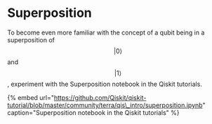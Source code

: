# Superposition

To become even more familiar with the concept of a qubit being in a superposition of $$\vert0\rangle$$ and $$\vert1\rangle$$, experiment with the Superposition notebook in the Qiskit tutorials.

{% embed url="https://github.com/Qiskit/qiskit-tutorial/blob/master/community/terra/qis\_intro/superposition.ipynb" caption="Superposition notebook in the Qiskit tutorials" %}

